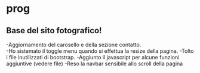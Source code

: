 # prog
Base del sito fotografico!
--------------------------
-Aggiornamento del carosello e della sezione contatto.<br />
-Ho sistemato il toggle menu quando si effettua la resize della pagina.
-Tolto i file inutilizzati di bootstrap.
-Aggiunto il javascript per alcune funzioni aggiuntive (vedere file)
-Reso la navbar sensibile allo scroll della pagina
